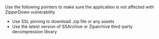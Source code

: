 
Use the following pointers to make sure the application is not affected with ZipperDown vulnerability

- Use SSL pinning to download .zip file or any assets
- Use the latest version of SSArchive or Ziparchive third-party decompression library

